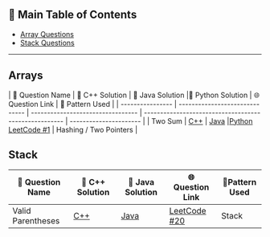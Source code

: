 ## 📑 Main Table of Contents

- [Array Questions](#arrays)
- [Stack Questions](#stack)

---

## Arrays

| 🧠 Question Name | 🔗 C++ Solution                | 🔗 Java Solution                  |🔗 Python Solution | 🌐 Question Link                                      | 🧩 Pattern Used        |
| ---------------- | ------------------------------ | --------------------------------- | ----------------------------------------------------- | ---------------------- |
| Two Sum          | [C++](./C++/Arrays/TwoSum.cpp) | [Java](./JAVA/Arrays/TwoSum.java) |[Python](./Python/Two_sum.py) [LeetCode #1](https://leetcode.com/problems/two-sum/) | Hashing / Two Pointers |

## Stack

| 🧠 Question Name  | 🔗 C++ Solution                         | 🔗 Java Solution                           | 🌐 Question Link                                                 | 🧩Pattern Used |
| ----------------- | --------------------------------------- | ------------------------------------------ | ---------------------------------------------------------------- | --------------- |
| Valid Parentheses | [C++](./C++/Stack/ValidParentheses.cpp) | [Java](./JAVA/Stack/ValidParentheses.java) | [LeetCode #20](https://leetcode.com/problems/valid-parentheses/) | Stack  |         


